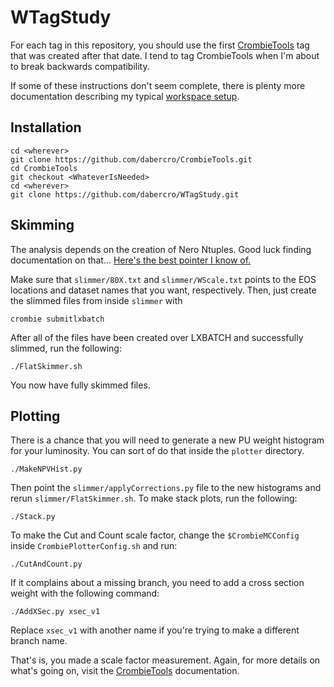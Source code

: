 # WTagStudy

For each tag in this repository,
you should use the first [CrombieTools](https://codedocs.xyz/dabercro/CrombieTools/)
tag that was created after that date.
I tend to tag CrombieTools when I'm about to break backwards compatibility.

If some of these instructions don't seem complete,
there is plenty more documentation describing my typical [workspace setup](https://codedocs.xyz/dabercro/CrombieTools/workspace.html).

## Installation

```
cd <wherever>
git clone https://github.com/dabercro/CrombieTools.git
cd CrombieTools
git checkout <WhateverIsNeeded>
cd <wherever>
git clone https://github.com/dabercro/WTagStudy.git
```

## Skimming

The analysis depends on the creation of Nero Ntuples.
Good luck finding documentation on that...
[Here's the best pointer I know of.](https://twiki.cern.ch/twiki/bin/viewauth/CMS/NeroSamples)

Make sure that `slimmer/80X.txt` and `slimmer/WScale.txt` points to the
EOS locations and dataset names that you want, respectively.
Then, just create the slimmed files from inside `slimmer` with

```
crombie submitlxbatch
```

After all of the files have been created over LXBATCH and successfully slimmed, run the following:

```
./FlatSkimmer.sh
```

You now have fully skimmed files.

## Plotting

There is a chance that you will need to generate a new PU weight histogram for your luminosity.
You can sort of do that inside the `plotter` directory.

```
./MakeNPVHist.py
```

Then point the `slimmer/applyCorrections.py` file to the new histograms and rerun `slimmer/FlatSkimmer.sh`.
To make stack plots, run the following:

```
./Stack.py
```

To make the Cut and Count scale factor, change the `$CrombieMCConfig` inside `CrombiePlotterConfig.sh` and run:

```
./CutAndCount.py
```

If it complains about a missing branch, you need to add a cross section weight with the following command:

```
./AddXSec.py xsec_v1
```

Replace `xsec_v1` with another name if you're trying to make a different branch name.

That's is, you made a scale factor measurement.
Again, for more details on what's going on, visit the
[CrombieTools](https://codedocs.xyz/dabercro/CrombieTools/) documentation.
